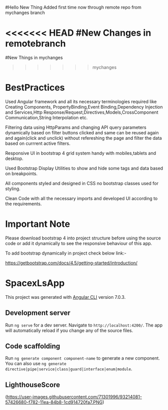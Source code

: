 
#Hello New Thing Added first time now through remote repo from mychanges branch

<<<<<<< HEAD
#New Changes in remotebranch
=======
#New Things in mychanges
>>>>>>> mychanges

# BestPractices

Used Angular framework and all its necessary terminologies required like Creating Components, PropertyBinding,Event Binding,Dependency Injection and Services,Http Response/Request,Directives,Models,CrossComponent Communication,String Interpolation etc.

Filtering data using  HttpParams and changing API query parameters dynamically based on filter buttons clicked and same can be reused again and again(click and unclick) without refereshing the page and filter the data based on currrent active filters.

Responsive UI in bootstrap 4 grid system handy with  mobiles,tablets and desktop.

Used Bootstrap Display Utilities to show and hide some tags and data  based on breakpoints.

All components styled and designed in CSS no bootstrap classes used for styling.

Clean Code with all the necessary imports and developed UI according to the requirements.

# Important Note

Please download bootstrap 4 into project structure before using the source code or add it dynamically to see the responsive behaviour of this app.

To add bootstrap dynamically in project check below link:-

https://getbootstrap.com/docs/4.5/getting-started/introduction/





# SpacexLsApp

This project was generated with [Angular CLI](https://github.com/angular/angular-cli) version 7.0.3.

## Development server

Run `ng serve` for a dev server. Navigate to `http://localhost:4200/`. The app will automatically reload if you change any of the source files.

## Code scaffolding

Run `ng generate component component-name` to generate a new component. You can also use `ng generate directive|pipe|service|class|guard|interface|enum|module`.


## LighthouseScore


(https://user-images.githubusercontent.com/71301996/93214081-57426680-f782-11ea-84b8-1cd914720fa7.PNG)



